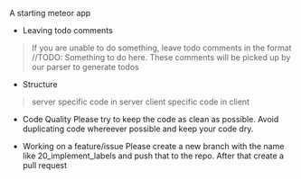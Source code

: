 A starting meteor app

* Leaving todo comments
> If you are unable to do something, leave todo comments in the format //TODO: Something to do here.
> These comments will be picked up by our parser to generate todos

* Structure
> server specific code in server
> client specific code in client

* Code Quality
Please try to keep the code as clean as possible. Avoid duplicating code whereever possible and keep your code dry.

* Working on a feature/issue
Please create a new branch with the name like 20_implement_labels and push that to the repo. After that create a pull request